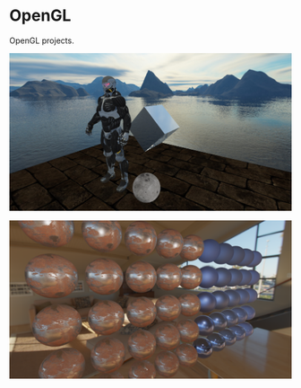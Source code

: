 # OpenGL
OpenGL projects. 

![Example_1](https://github.com/Xiaoxuan-Zhang/OpenGL/blob/master/results/openGL_Day1.png?raw=true)

![PBR example](https://github.com/Xiaoxuan-Zhang/OpenGL/blob/master/results/pbr.png?raw=true)
